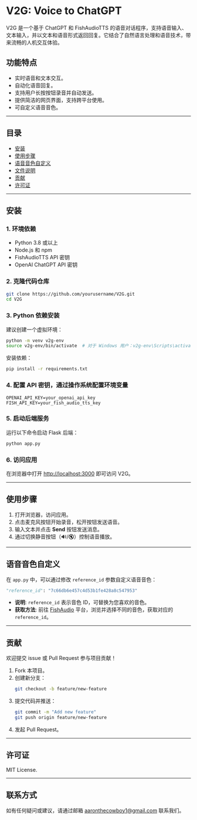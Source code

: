 
# V2G: Voice to ChatGPT

V2G 是一个基于 ChatGPT 和 FishAudioTTS 的语音对话程序，支持语音输入、文本输入，并以文本和语音形式返回回复。它结合了自然语言处理和语音技术，带来流畅的人机交互体验。

## 功能特点
- 实时语音和文本交互。
- 自动化语音回复。
- 支持用户长按按钮录音并自动发送。
- 提供简洁的网页界面，支持跨平台使用。
- 可自定义语音音色。

---

## 目录
- [安装](#安装)
- [使用步骤](#使用步骤)
- [语音音色自定义](#语音音色自定义)
- [文件说明](#文件说明)
- [贡献](#贡献)
- [许可证](#许可证)

---

## 安装

### 1. 环境依赖
- Python 3.8 或以上
- Node.js 和 npm
- FishAudioTTS API 密钥
- OpenAI ChatGPT API 密钥

### 2. 克隆代码仓库
```bash
git clone https://github.com/yourusername/V2G.git
cd V2G
```

### 3. Python 依赖安装
建议创建一个虚拟环境：
```bash
python -m venv v2g-env
source v2g-env/bin/activate  # 对于 Windows 用户：v2g-env\Scripts\activate
```

安装依赖：
```bash
pip install -r requirements.txt
```

### 4. 配置 API 密钥，通过操作系统配置环境变量
```plaintext
OPENAI_API_KEY=your_openai_api_key
FISH_API_KEY=your_fish_audio_tts_key
```

### 5. 启动后端服务
运行以下命令启动 Flask 后端：
```bash
python app.py
```

### 6. 访问应用
在浏览器中打开 [http://localhost:3000](http://localhost:3000) 即可访问 V2G。

---

## 使用步骤

1. 打开浏览器，访问应用。
2. 点击麦克风按钮开始录音，松开按钮发送语音。
3. 输入文本并点击 **Send** 按钮发送消息。
4. 通过切换静音按钮（🔊/🔇）控制语音播放。

---

## 语音音色自定义

在 `app.py` 中，可以通过修改 `reference_id` 参数自定义语音音色：
```python
"reference_id": "7c66db6e457c4d53b1fe428a8c547953"
```

- **说明**: `reference_id` 表示音色 ID，可替换为您喜欢的音色。
- **获取方法**: 前往 [FishAudio](https://fish.audio/) 平台，浏览并选择不同的音色，获取对应的 `reference_id`。

---

## 贡献

欢迎提交 issue 或 Pull Request 参与项目贡献！

1. Fork 本项目。
2. 创建新分支：
   ```bash
   git checkout -b feature/new-feature
   ```
3. 提交代码并推送：
   ```bash
   git commit -m "Add new feature"
   git push origin feature/new-feature
   ```
4. 发起 Pull Request。

---

## 许可证

MIT License.

---

## 联系方式

如有任何疑问或建议，请通过邮箱 aaronthecowboy1@gmail.com 联系我们。

